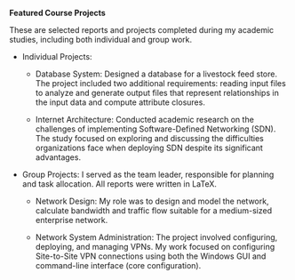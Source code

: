 **Featured Course Projects**

These are selected reports and projects completed during my academic studies, including both individual and group work.

- Individual Projects:

  - Database System: Designed a database for a livestock feed store. The project included two additional requirements: reading input files to analyze and generate output files that represent relationships in the input data and compute attribute closures.

  - Internet Architecture: Conducted academic research on the challenges of implementing Software-Defined Networking (SDN). The study focused on exploring and discussing the difficulties organizations face when deploying SDN despite its significant advantages.

- Group Projects: I served as the team leader, responsible for planning and task allocation. All reports were written in LaTeX.

  - Network Design: My role was to design and model the network, calculate bandwidth and traffic flow suitable for a medium-sized enterprise network.

  - Network System Administration: The project involved configuring, deploying, and managing VPNs. My work focused on configuring Site-to-Site VPN connections using both the Windows GUI and command-line interface (core configuration).
